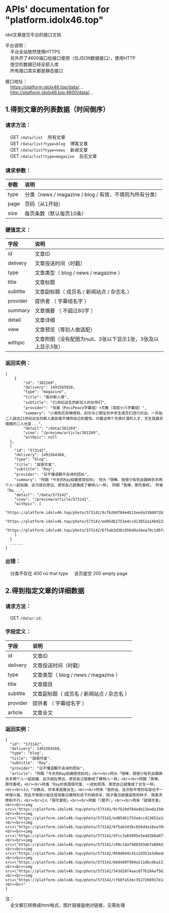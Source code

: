 # APIs' documentation for "platform.idolx46.top"  
idol文章提交平台的接口文档  
  
平台说明：  
&nbsp;&nbsp;&nbsp;&nbsp;平台全站依然使用HTTPS  
&nbsp;&nbsp;&nbsp;&nbsp;另外开了4600端口给接口使用（仅JSON数据接口），使用HTTP  
&nbsp;&nbsp;&nbsp;&nbsp;提交的数据已经全部入库  
&nbsp;&nbsp;&nbsp;&nbsp;所有接口其实都是静态接口  
  
接口地址：  
&nbsp;&nbsp;&nbsp;&nbsp;https://platform.idolx46.top/data/...
&nbsp;&nbsp;&nbsp;&nbsp;http://platform.idolx46.top:4600/data/...


##  1.得到文章的列表数据（时间倒序）  

  
### 请求方法：  
&nbsp;&nbsp;&nbsp;&nbsp;GET	`/data/list`&nbsp;&nbsp;&nbsp;&nbsp;所有文章  
&nbsp;&nbsp;&nbsp;&nbsp;GET	`/data/list?type=blog`&nbsp;&nbsp;&nbsp;&nbsp;博客文章  
&nbsp;&nbsp;&nbsp;&nbsp;GET	`/data/list?type=news`&nbsp;&nbsp;&nbsp;&nbsp;新闻文章  
&nbsp;&nbsp;&nbsp;&nbsp;GET	`/data/list?type=magazine`&nbsp;&nbsp;&nbsp;&nbsp;杂志文章  

### 请求参数：
| 参数     | 说明   |
| :------   | :------------  |
| type   | 分类（news / magazine / blog / 有效，不填则为所有分类）  |
| page   | 页码（从1开始）   |
| size   | 每页条数（默认每页10条）   |
  
### 键值定义：  
| 字段        | 说明   |
| :--------   | :-----------------  |
| id   | 文章ID   |
| delivery   | 文章投送时间（时戳）   | 
| type   | 文章类型（ blog / news / magazine ）   |
| title   | 文章标题   |
| subtitle   | 文章副标题（ 成员名 / 新闻站点 / 杂志名 ）   |
| provider   | 提供者 （ 字幕组名字 ）   |
| summary   | 文章摘要 （ 不超过80字 ）   |
| detail   | 文章详细   |
| view   | 文章预览（等别人做适配）   |
| withpic   | 文章附图（没有配图为null，3张以下显示1张，3张及以上显示3张）   |
  
### 返回实例：  
```
[
	{
		"id": "381269",
		"delivery": 1491565920,
		"type": "magazine",
		"title": "面对新人类",
		"subtitle": "21世纪出生的新加入的伙伴们",
		"provider": "尚基（PosiPeace字幕组）×花舞（泪痣小八字幕组）",
		"summary": "小実和花奈琳搭档，初次与三期生的中学生成员们进行对谈。一开始二人就在21世纪出生的新人面前毫不掩饰自己的震惊。对着这两个天真烂漫的人才，天生就喜欢偶像的二人也变...",
		"detail": "/data/381269",
		"view": "/preview/article/381269",
		"withpic": null
  },
  {
	"id": "573142",
	"delivery": 1491564360,
	"type": "blog",
	"title": "就很可爱",
	"subtitle": "Ray",
	"provider": "日不懂语翻不会译的团长",
	"summary": "阿靓「今天的Ray拍摄感觉如何」 阿头「很棒、我很少有机会跟麻衣羊两个人一起拍摄、这次就在旁边、感觉自己就像成了模特儿一样」 阿靓「真棒、那玲香呢」 阿香「Ra...",
	"detail": "/data/573142",
	"view": "/preview/article/573142",
	"withpic": [
		"https://platform.idolx46.top/photo/573142/9cfb20df84e4b13eeda338d072b34b33.jpg",
		"https://platform.idolx46.top/photo/573142/ed85db1753a4ccd13652a14b92222b75.jpg",
		"https://platform.idolx46.top/photo/573142/6f5ab3d3bc856dda16ea70c1d0fa1e21.jpg"
	]
  }
  ......
]
```
### 出错：  
&nbsp;&nbsp;&nbsp;&nbsp;分类不存在		400 no that type 
&nbsp;&nbsp;&nbsp;&nbsp;该页是空		200 empty page


##  2.得到指定文章的详细数据    
  
### 请求方法：  
&nbsp;&nbsp;&nbsp;&nbsp;GET	`/data/:id:`  

### 字段定义：  

| 字段        | 说明   |
| :--------   | :---------------  |
| id   | 文章ID   |
| delivery   | 文章投送时间（时戳）   | 
| type   | 文章类型（ blog / news / magazine ）   |
| title   | 文章题目   |
| subtitle   | 文章副标题（ 成员名 / 新闻站点 / 杂志名 ）   |
| provider   | 提供者 （ 字幕组名字 ）   |
| article   | 文章全文   |
  
### 返回实例：  
```
{
  "id": "573142",
  "delivery": 1491564360,
  "type": "blog",
  "title": "就很可爱",
  "subtitle": "Ray",
  "provider": "日不懂语翻不会译的团长",
  "article": "阿靓「今天的Ray拍摄感觉如何」<br><br>阿头「很棒、我很少有机会跟麻衣羊两个人一起拍摄、这次就在旁边、感觉自己就像成了模特儿一样」<br><br>阿靓「真棒、那玲香呢」<br><br>阿香「Ray的氛围很可爱、一进到现场、感觉自己就像成了女生一样」<br><br>3人「冷静点、你本来就是女生」<br><br>阿朱「我的话、这次和平常的妆容也不一样很兴奋、而且平常很少能在现场看见模特形态下的麻衣羊、刚才看见她摆姿势的样子、简直流弊到不行」<br><br>2人「很可爱呢」<br><br>阿靓「（摆手）」<br><br>阿朱「就很可爱」<br><br><img src=\"https://platform.idolx46.top/photo/573142/9cfb20df84e4b13eeda338d072b34b33.jpg\"><br><br><img src=\"https://platform.idolx46.top/photo/573142/ed85db1753a4ccd13652a14b92222b75.jpg\"><br><br><img src=\"https://platform.idolx46.top/photo/573142/6f5ab3d3bc856dda16ea70c1d0fa1e21.jpg\"><br><br><img src=\"https://platform.idolx46.top/photo/573142/dfcc3a65895e3e4d2b8a077002c66998.jpg\"><br><br><img src=\"https://platform.idolx46.top/photo/573142/c09c1daf9d8393db7a08443feafae21c.jpg\"><br><br><img src=\"https://platform.idolx46.top/photo/573142/058d044c41c2d352e3d6e4d9fd699e16.jpg\"><br><br><img src=\"https://platform.idolx46.top/photo/573142/b6d4d0f9b9a111dbcdba1379cf5a50c1.jpg\"><br><br><img src=\"https://platform.idolx46.top/photo/573142/543d28f4aac877b184af5639d3c37b6d.jpg\"><br><br><img src=\"https://platform.idolx46.top/photo/573142/cfb8fa53ec3527266917e143259d5615.jpg\"><br><br>"
}
```
  
注：  
&nbsp;&nbsp;&nbsp;&nbsp;全文都已转换成html格式，图片链接是绝对链接，无需处理  